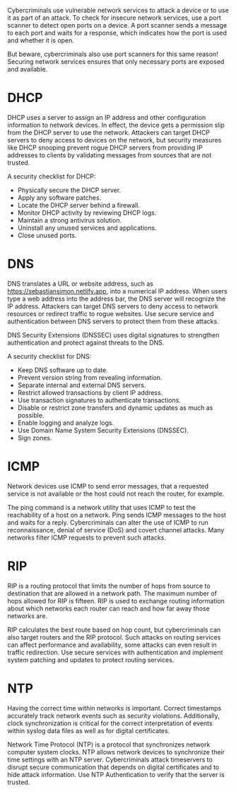 Cybercriminals use vulnerable network services to attack a device or to use it as part of an attack. To check for insecure network services, use a port scanner to detect open ports on a device. A port scanner sends a message to each port and waits for a response, which indicates how the port is used and whether it is open.

But beware, cybercriminals also use port scanners for this same reason! Securing network services ensures that only necessary ports are exposed and available.

# DHCP
DHCP uses a server to assign an IP address and other configuration information to network devices. In effect, the device gets a permission slip from the DHCP server to use the network. Attackers can target DHCP servers to deny access to devices on the network, but security measures like DHCP snooping prevent rogue DHCP servers from providing IP addresses to clients by validating messages from sources that are not trusted.

A security checklist for DHCP:

- Physically secure the DHCP server.
- Apply any software patches.
- Locate the DHCP server behind a firewall.
- Monitor DHCP activity by reviewing DHCP logs.
- Maintain a strong antivirus solution.
- Uninstall any unused services and applications.
- Close unused ports.

# DNS
DNS translates a URL or website address, such as https://sebastiansimon.netlify.app, into a numerical IP address. When users type a web address into the address bar, the DNS server will recognize the IP address. Attackers can target DNS servers to deny access to network resources or redirect traffic to rogue websites. Use secure service and authentication between DNS servers to protect them from these attacks.

DNS Security Extensions (DNSSEC) uses digital signatures to strengthen authentication and protect against threats to the DNS.

A security checklist for DNS:

- Keep DNS software up to date.
- Prevent version string from revealing information.
- Separate internal and external DNS servers.
- Restrict allowed transactions by client IP address.
- Use transaction signatures to authenticate transactions.
- Disable or restrict zone transfers and dynamic updates as much as possible.
- Enable logging and analyze logs.
- Use Domain Name System Security Extensions (DNSSEC).
- Sign zones.

# ICMP
Network devices use ICMP to send error messages, that a requested service is not available or the host could not reach the router, for example.

The ping command is a network utility that uses ICMP to test the reachability of a host on a network. Ping sends ICMP messages to the host and waits for a reply. Cybercriminals can alter the use of ICMP to run reconnaissance, denial of service (DoS) and covert channel attacks. Many networks filter ICMP requests to prevent such attacks.

# RIP
RIP is a routing protocol that limits the number of hops from source to destination that are allowed in a network path. The maximum number of hops allowed for RIP is fifteen. RIP is used to exchange routing information about which networks each router can reach and how far away those networks are.

RIP calculates the best route based on hop count, but cybercriminals can also target routers and the RIP protocol. Such attacks on routing services can affect performance and availability, some attacks can even result in traffic redirection. Use secure services with authentication and implement system patching and updates to protect routing services.

# NTP
Having the correct time within networks is important. Correct timestamps accurately track network events such as security violations. Additionally, clock synchronization is critical for the correct interpretation of events within syslog data files as well as for digital certificates.

Network Time Protocol (NTP) is a protocol that synchronizes network computer system clocks. NTP allows network devices to synchronize their time settings with an NTP server. Cybercriminals attack timeservers to disrupt secure communication that depends on digital certificates and to hide attack information. Use NTP Authentication to verify that the server is trusted.